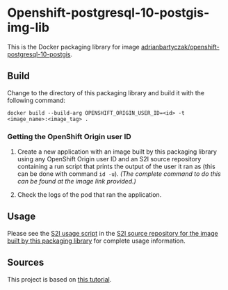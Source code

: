 
# Openshift-postgresql-10-postgis-img-lib

This is the Docker packaging library for image [adrianbartyczak/openshift-postgresql-10-postgis](https://hub.docker.com/r/adrianbartyczak/openshift-postgresql-10-postgis/).

## Build

Change to the directory of this packaging library and build it with the following command:

    docker build --build-arg OPENSHIFT_ORIGIN_USER_ID=<id> -t <image_name>:<image_tag> .

### Getting the OpenShift Origin user ID

1. Create a new application with an image built by this packaging library using any OpenShift Origin user ID and an S2I source repository containing a run script that prints the output of the user it ran as (this can be done with command `id -u`). *(The complete command to do this can be found at the image link provided.)*

2. Check the logs of the pod that ran the application.

## Usage

Please see the [S2I usage script](https://github.com/adrianbartyczak/openshift-postgresql-10-postgis-img-s2i/blob/master/.s2i/bin/usage) in the [S2I source repository for the image built by this packaging library](https://github.com/adrianbartyczak/openshift-postgresql-10-postgis-img-s2i/) for complete usage information.

## Sources

This project is based on [this tutorial](https://blog.openshift.com/create-s2i-builder-image/).

